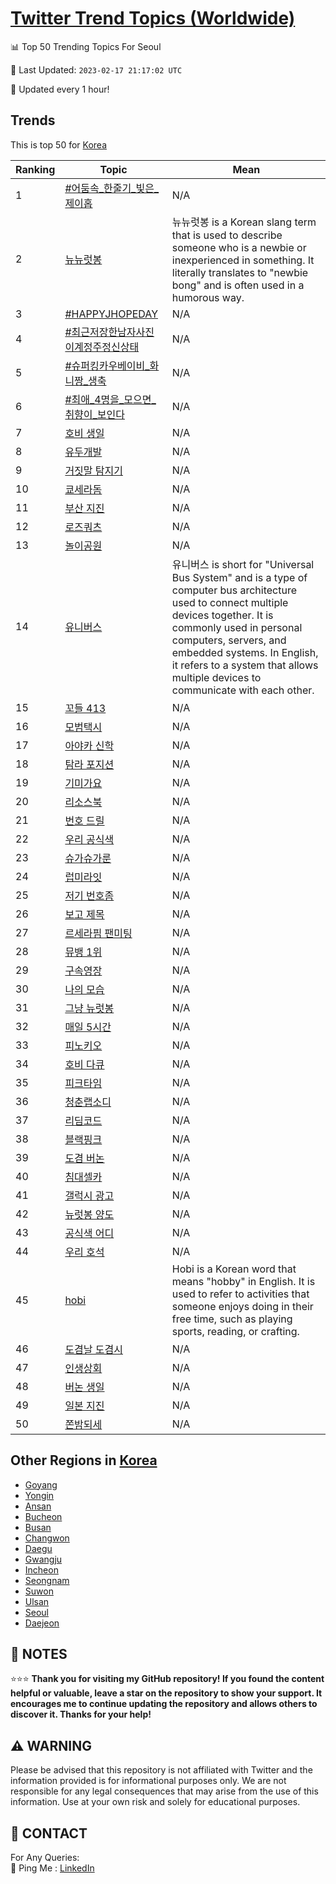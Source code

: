 [Twitter Trend Topics (Worldwide)](https://github.com/ErcinDedeoglu/Twitter-Trend-Topics)
==========


📊 Top 50 Trending Topics For Seoul

📆 Last Updated: `2023-02-17 21:17:02 UTC`

🔧 Updated every 1 hour!


## Trends

This is top 50 for [Korea](</Korea>)

| Ranking | Topic | Mean |
| ------- | ------------ | ------------ |
| 1 | [#어둠속_한줄기_빛은_제이홉](http://twitter.com/search?q=%23%ec%96%b4%eb%91%a0%ec%86%8d_%ed%95%9c%ec%a4%84%ea%b8%b0_%eb%b9%9b%ec%9d%80_%ec%a0%9c%ec%9d%b4%ed%99%89) | N/A |
| 2 | [뉴뉴럿봉](http://twitter.com/search?q=%eb%89%b4%eb%89%b4%eb%9f%bf%eb%b4%89) | 뉴뉴럿봉 is a Korean slang term that is used to describe someone who is a newbie or inexperienced in something. It literally translates to "newbie bong" and is often used in a humorous way. |
| 3 | [#HAPPYJHOPEDAY](http://twitter.com/search?q=%23HAPPYJHOPEDAY) | N/A |
| 4 | [#최근저장한남자사진이계정주정신상태](http://twitter.com/search?q=%23%ec%b5%9c%ea%b7%bc%ec%a0%80%ec%9e%a5%ed%95%9c%eb%82%a8%ec%9e%90%ec%82%ac%ec%a7%84%ec%9d%b4%ea%b3%84%ec%a0%95%ec%a3%bc%ec%a0%95%ec%8b%a0%ec%83%81%ed%83%9c) | N/A |
| 5 | [#슈퍼킹카우베이비_화니짱_생축](http://twitter.com/search?q=%23%ec%8a%88%ed%8d%bc%ed%82%b9%ec%b9%b4%ec%9a%b0%eb%b2%a0%ec%9d%b4%eb%b9%84_%ed%99%94%eb%8b%88%ec%a7%b1_%ec%83%9d%ec%b6%95) | N/A |
| 6 | [#최애_4명을_모으면_취향이_보인다](http://twitter.com/search?q=%23%ec%b5%9c%ec%95%a0_4%eb%aa%85%ec%9d%84_%eb%aa%a8%ec%9c%bc%eb%a9%b4_%ec%b7%a8%ed%96%a5%ec%9d%b4_%eb%b3%b4%ec%9d%b8%eb%8b%a4) | N/A |
| 7 | [호비 생일](http://twitter.com/search?q=%ed%98%b8%eb%b9%84+%ec%83%9d%ec%9d%bc) | N/A |
| 8 | [유두개발](http://twitter.com/search?q=%ec%9c%a0%eb%91%90%ea%b0%9c%eb%b0%9c) | N/A |
| 9 | [거짓말 탐지기](http://twitter.com/search?q=%ea%b1%b0%ec%a7%93%eb%a7%90+%ed%83%90%ec%a7%80%ea%b8%b0) | N/A |
| 10 | [쿄세라돔](http://twitter.com/search?q=%ec%bf%84%ec%84%b8%eb%9d%bc%eb%8f%94) | N/A |
| 11 | [부산 지진](http://twitter.com/search?q=%eb%b6%80%ec%82%b0+%ec%a7%80%ec%a7%84) | N/A |
| 12 | [로즈쿼츠](http://twitter.com/search?q=%eb%a1%9c%ec%a6%88%ec%bf%bc%ec%b8%a0) | N/A |
| 13 | [놀이공원](http://twitter.com/search?q=%eb%86%80%ec%9d%b4%ea%b3%b5%ec%9b%90) | N/A |
| 14 | [유니버스](http://twitter.com/search?q=%ec%9c%a0%eb%8b%88%eb%b2%84%ec%8a%a4) | 유니버스 is short for "Universal Bus System" and is a type of computer bus architecture used to connect multiple devices together. It is commonly used in personal computers, servers, and embedded systems. In English, it refers to a system that allows multiple devices to communicate with each other. |
| 15 | [꼬들 413](http://twitter.com/search?q=%ea%bc%ac%eb%93%a4+413) | N/A |
| 16 | [모범택시](http://twitter.com/search?q=%eb%aa%a8%eb%b2%94%ed%83%9d%ec%8b%9c) | N/A |
| 17 | [아야카 신학](http://twitter.com/search?q=%ec%95%84%ec%95%bc%ec%b9%b4+%ec%8b%a0%ed%95%99) | N/A |
| 18 | [탐라 포지션](http://twitter.com/search?q=%ed%83%90%eb%9d%bc+%ed%8f%ac%ec%a7%80%ec%85%98) | N/A |
| 19 | [기미가요](http://twitter.com/search?q=%ea%b8%b0%eb%af%b8%ea%b0%80%ec%9a%94) | N/A |
| 20 | [리소스북](http://twitter.com/search?q=%eb%a6%ac%ec%86%8c%ec%8a%a4%eb%b6%81) | N/A |
| 21 | [번호 드릴](http://twitter.com/search?q=%eb%b2%88%ed%98%b8+%eb%93%9c%eb%a6%b4) | N/A |
| 22 | [우리 공식색](http://twitter.com/search?q=%ec%9a%b0%eb%a6%ac+%ea%b3%b5%ec%8b%9d%ec%83%89) | N/A |
| 23 | [슈가슈가룬](http://twitter.com/search?q=%ec%8a%88%ea%b0%80%ec%8a%88%ea%b0%80%eb%a3%ac) | N/A |
| 24 | [럽미라잇](http://twitter.com/search?q=%eb%9f%bd%eb%af%b8%eb%9d%bc%ec%9e%87) | N/A |
| 25 | [저기 번호좀](http://twitter.com/search?q=%ec%a0%80%ea%b8%b0+%eb%b2%88%ed%98%b8%ec%a2%80) | N/A |
| 26 | [보고 제목](http://twitter.com/search?q=%eb%b3%b4%ea%b3%a0+%ec%a0%9c%eb%aa%a9) | N/A |
| 27 | [르세라핌 팬미팅](http://twitter.com/search?q=%eb%a5%b4%ec%84%b8%eb%9d%bc%ed%95%8c+%ed%8c%ac%eb%af%b8%ed%8c%85) | N/A |
| 28 | [뮤뱅 1위](http://twitter.com/search?q=%eb%ae%a4%eb%b1%85+1%ec%9c%84) | N/A |
| 29 | [구속영장](http://twitter.com/search?q=%ea%b5%ac%ec%86%8d%ec%98%81%ec%9e%a5) | N/A |
| 30 | [나의 모습](http://twitter.com/search?q=%eb%82%98%ec%9d%98+%eb%aa%a8%ec%8a%b5) | N/A |
| 31 | [그냥 뉴럿봉](http://twitter.com/search?q=%ea%b7%b8%eb%83%a5+%eb%89%b4%eb%9f%bf%eb%b4%89) | N/A |
| 32 | [매일 5시간](http://twitter.com/search?q=%eb%a7%a4%ec%9d%bc+5%ec%8b%9c%ea%b0%84) | N/A |
| 33 | [피노키오](http://twitter.com/search?q=%ed%94%bc%eb%85%b8%ed%82%a4%ec%98%a4) | N/A |
| 34 | [호비 다큐](http://twitter.com/search?q=%ed%98%b8%eb%b9%84+%eb%8b%a4%ed%81%90) | N/A |
| 35 | [피크타임](http://twitter.com/search?q=%ed%94%bc%ed%81%ac%ed%83%80%ec%9e%84) | N/A |
| 36 | [청춘랩소디](http://twitter.com/search?q=%ec%b2%ad%ec%b6%98%eb%9e%a9%ec%86%8c%eb%94%94) | N/A |
| 37 | [리딤코드](http://twitter.com/search?q=%eb%a6%ac%eb%94%a4%ec%bd%94%eb%93%9c) | N/A |
| 38 | [블랙핑크](http://twitter.com/search?q=%eb%b8%94%eb%9e%99%ed%95%91%ed%81%ac) | N/A |
| 39 | [도겸 버논](http://twitter.com/search?q=%eb%8f%84%ea%b2%b8+%eb%b2%84%eb%85%bc) | N/A |
| 40 | [침대셀카](http://twitter.com/search?q=%ec%b9%a8%eb%8c%80%ec%85%80%ec%b9%b4) | N/A |
| 41 | [갤럭시 광고](http://twitter.com/search?q=%ea%b0%a4%eb%9f%ad%ec%8b%9c+%ea%b4%91%ea%b3%a0) | N/A |
| 42 | [뉴럿봉 양도](http://twitter.com/search?q=%eb%89%b4%eb%9f%bf%eb%b4%89+%ec%96%91%eb%8f%84) | N/A |
| 43 | [공식색 어디](http://twitter.com/search?q=%ea%b3%b5%ec%8b%9d%ec%83%89+%ec%96%b4%eb%94%94) | N/A |
| 44 | [우리 호석](http://twitter.com/search?q=%ec%9a%b0%eb%a6%ac+%ed%98%b8%ec%84%9d) | N/A |
| 45 | [hobi](http://twitter.com/search?q=hobi) | Hobi is a Korean word that means "hobby" in English. It is used to refer to activities that someone enjoys doing in their free time, such as playing sports, reading, or crafting. |
| 46 | [도겸날 도겸시](http://twitter.com/search?q=%eb%8f%84%ea%b2%b8%eb%82%a0+%eb%8f%84%ea%b2%b8%ec%8b%9c) | N/A |
| 47 | [인생상회](http://twitter.com/search?q=%ec%9d%b8%ec%83%9d%ec%83%81%ed%9a%8c) | N/A |
| 48 | [버논 생일](http://twitter.com/search?q=%eb%b2%84%eb%85%bc+%ec%83%9d%ec%9d%bc) | N/A |
| 49 | [일본 지진](http://twitter.com/search?q=%ec%9d%bc%eb%b3%b8+%ec%a7%80%ec%a7%84) | N/A |
| 50 | [쫀밤되세](http://twitter.com/search?q=%ec%ab%80%eb%b0%a4%eb%90%98%ec%84%b8) | N/A |



## Other Regions in [Korea](</Korea>)

* [Goyang](</Korea/Goyang.md>)
* [Yongin](</Korea/Yongin.md>)
* [Ansan](</Korea/Ansan.md>)
* [Bucheon](</Korea/Bucheon.md>)
* [Busan](</Korea/Busan.md>)
* [Changwon](</Korea/Changwon.md>)
* [Daegu](</Korea/Daegu.md>)
* [Gwangju](</Korea/Gwangju.md>)
* [Incheon](</Korea/Incheon.md>)
* [Seongnam](</Korea/Seongnam.md>)
* [Suwon](</Korea/Suwon.md>)
* [Ulsan](</Korea/Ulsan.md>)
* [Seoul](</Korea/Seoul.md>)
* [Daejeon](</Korea/Daejeon.md>)



## 📝 NOTES

⭐⭐⭐ **Thank you for visiting my GitHub repository! If you found the content helpful or valuable, leave a star on the repository to show your support. It encourages me to continue updating the repository and allows others to discover it. Thanks for your help!**


## ⚠️ WARNING

Please be advised that this repository is not affiliated with Twitter and the information provided is for informational purposes only. We are not responsible for any legal consequences that may arise from the use of this information. Use at your own risk and solely for educational purposes.


## 📨 CONTACT

 For Any Queries:  
            🏓 Ping Me : [LinkedIn](https://www.linkedin.com/in/ercindedeoglu/)
